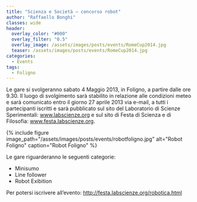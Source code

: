 ```yaml
---
title: "Scienza e Società – concorso robot"
author: "Raffaello Bonghi"
classes: wide
header:
  overlay_color: "#000"
  overlay_filter: "0.5"
  overlay_image: /assets/images/posts/events/RomeCup2014.jpg
  teaser: /assets/images/posts/events/RomeCup2014.jpg
categories:
  - Events
tags:
  - Foligno
---
```


Le gare si svolgeranno sabato 4 Maggio 2013, in Foligno, a partire dalle ore 9.30. Il luogo di svolgimento sarà stabilito in relazione alle condizioni meteo e sarà comunicato entro il giorno 27 aprile 2013 via e-mail, a tutti i partecipanti iscritti e sarà pubblicato sul sito del Laboratorio di Scienze Sperimentali: www.labscienze.org e sul sito di Festa di Scienza e di Filosofia: www.festa.labscienze.org.

{% include figure image_path="/assets/images/posts/events/robotfoligno.jpg" alt="Robot Foligno" caption="Robot Foligno" %}

Le gare riguarderanno le seguenti categorie:

* Minisumo
* Line follower
* Robot Exibition

Per potersi iscrivere all’evento: http://festa.labscienze.org/robotica.html